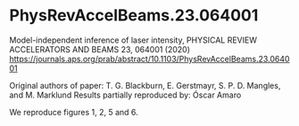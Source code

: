 # PhysRevAccelBeams.23.064001

Model-independent inference of laser intensity, PHYSICAL REVIEW ACCELERATORS AND BEAMS 23, 064001 (2020)
https://journals.aps.org/prab/abstract/10.1103/PhysRevAccelBeams.23.064001

Original authors of paper: T. G. Blackburn, E. Gerstmayr, S. P. D. Mangles, and M. Marklund
Results partially reproduced by: Óscar Amaro

We reproduce figures 1, 2, 5 and 6.

